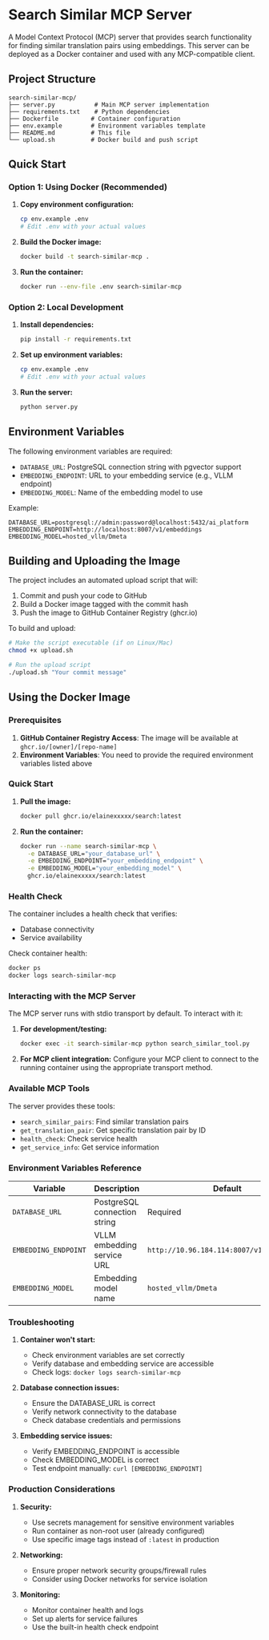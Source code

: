 # Search Similar MCP Server

A Model Context Protocol (MCP) server that provides search functionality for finding similar translation pairs using embeddings. This server can be deployed as a Docker container and used with any MCP-compatible client.

## Project Structure

```
search-similar-mcp/
├── server.py           # Main MCP server implementation
├── requirements.txt    # Python dependencies
├── Dockerfile         # Container configuration
├── env.example        # Environment variables template
├── README.md          # This file
└── upload.sh          # Docker build and push script
```

## Quick Start

### Option 1: Using Docker (Recommended)

1. **Copy environment configuration:**
   ```bash
   cp env.example .env
   # Edit .env with your actual values
   ```

2. **Build the Docker image:**
   ```bash
   docker build -t search-similar-mcp .
   ```

3. **Run the container:**
   ```bash
   docker run --env-file .env search-similar-mcp
   ```

### Option 2: Local Development

1. **Install dependencies:**
   ```bash
   pip install -r requirements.txt
   ```

2. **Set up environment variables:**
   ```bash
   cp env.example .env
   # Edit .env with your actual values
   ```

3. **Run the server:**
   ```bash
   python server.py
   ```

## Environment Variables

The following environment variables are required:

- `DATABASE_URL`: PostgreSQL connection string with pgvector support
- `EMBEDDING_ENDPOINT`: URL to your embedding service (e.g., VLLM endpoint)
- `EMBEDDING_MODEL`: Name of the embedding model to use

Example:
```
DATABASE_URL=postgresql://admin:password@localhost:5432/ai_platform
EMBEDDING_ENDPOINT=http://localhost:8007/v1/embeddings
EMBEDDING_MODEL=hosted_vllm/Dmeta
```

## Building and Uploading the Image

The project includes an automated upload script that will:
1. Commit and push your code to GitHub
2. Build a Docker image tagged with the commit hash
3. Push the image to GitHub Container Registry (ghcr.io)

To build and upload:

```bash
# Make the script executable (if on Linux/Mac)
chmod +x upload.sh

# Run the upload script
./upload.sh "Your commit message"
```

## Using the Docker Image

### Prerequisites

1. **GitHub Container Registry Access**: The image will be available at `ghcr.io/[owner]/[repo-name]`
2. **Environment Variables**: You need to provide the required environment variables listed above

### Quick Start

1. **Pull the image:**
   ```bash
   docker pull ghcr.io/elainexxxxx/search:latest
   ```

2. **Run the container:**
   ```bash
   docker run --name search-similar-mcp \
     -e DATABASE_URL="your_database_url" \
     -e EMBEDDING_ENDPOINT="your_embedding_endpoint" \
     -e EMBEDDING_MODEL="your_embedding_model" \
     ghcr.io/elainexxxxx/search:latest
   ```


### Health Check

The container includes a health check that verifies:
- Database connectivity
- Service availability

Check container health:
```bash
docker ps
docker logs search-similar-mcp
```

### Interacting with the MCP Server

The MCP server runs with stdio transport by default. To interact with it:

1. **For development/testing:**
   ```bash
   docker exec -it search-similar-mcp python search_similar_tool.py
   ```

2. **For MCP client integration:**
   Configure your MCP client to connect to the running container using the appropriate transport method.

### Available MCP Tools

The server provides these tools:
- `search_similar_pairs`: Find similar translation pairs
- `get_translation_pair`: Get specific translation pair by ID
- `health_check`: Check service health
- `get_service_info`: Get service information

### Environment Variables Reference

| Variable | Description | Default |
|----------|-------------|---------|
| `DATABASE_URL` | PostgreSQL connection string | Required |
| `EMBEDDING_ENDPOINT` | VLLM embedding service URL | `http://10.96.184.114:8007/v1/embeddings` |
| `EMBEDDING_MODEL` | Embedding model name | `hosted_vllm/Dmeta` |

### Troubleshooting

1. **Container won't start:**
   - Check environment variables are set correctly
   - Verify database and embedding service are accessible
   - Check logs: `docker logs search-similar-mcp`

2. **Database connection issues:**
   - Ensure the DATABASE_URL is correct
   - Verify network connectivity to the database
   - Check database credentials and permissions

3. **Embedding service issues:**
   - Verify EMBEDDING_ENDPOINT is accessible
   - Check EMBEDDING_MODEL is correct
   - Test endpoint manually: `curl [EMBEDDING_ENDPOINT]`

### Production Considerations

1. **Security:**
   - Use secrets management for sensitive environment variables
   - Run container as non-root user (already configured)
   - Use specific image tags instead of `:latest` in production

2. **Networking:**
   - Ensure proper network security groups/firewall rules
   - Consider using Docker networks for service isolation

3. **Monitoring:**
   - Monitor container health and logs
   - Set up alerts for service failures
   - Use the built-in health check endpoint